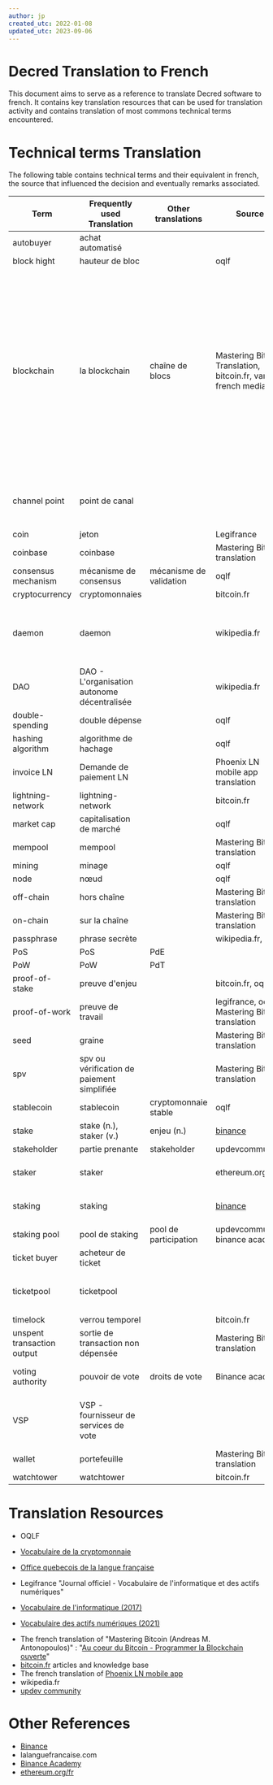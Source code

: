 ```yaml
---
author: jp
created_utc: 2022-01-08
updated_utc: 2023-09-06
---
```


# Decred Translation to French

This document aims to serve as a reference to translate Decred software to french.
It contains key translation resources that can be used for translation activity and contains translation of most commons technical terms encountered.

# Technical terms Translation

The following table contains technical terms and their equivalent in french, the source that influenced the decision and eventually remarks associated.

| Term |Frequently used Translation |Other translations| Source | Remarks |
|----|--------------------------------------------|---|----|------|
autobuyer|	achat automatisé|			
block hight|	hauteur de bloc|		|oqlf|	
blockchain|	la blockchain|	chaîne de blocs|	Mastering Bitcoin Translation, bitcoin.fr, various french media|	chaîne de blocs is recommended by Legifrance and OQLF, but most of people actually use "La blockchain" and that's why it has been chosen. It should be changed to "chaîne de blocs" if it starts to be used by people.
channel point|	point de canal|	|		|Translated literally but a better translation may be found.
coin|	jeton|		|Legifrance|	
coinbase|	coinbase|	|	Mastering Bitcoin translation|	
consensus mechanism|	mécanisme de consensus|	mécanisme de validation|	oqlf	|
cryptocurrency|	cryptomonnaies|		|bitcoin.fr|	
daemon|	daemon|		|wikipedia.fr|	technical term in software engineering must not be translated as "démon".
DAO|	DAO - L'organisation autonome décentralisée|		|wikipedia.fr	|
double-spending|	double dépense|		|oqlf|	
hashing algorithm|	algorithme de hachage|		|oqlf	|
invoice LN|	Demande de paiement LN|		|Phoenix LN mobile app translation|	
lightning-network|	lightning-network|		|bitcoin.fr|	
market cap|	capitalisation de marché|		|oqlf|	
mempool|	mempool|		|Mastering Bitcoin translation|	
mining|	minage|		|oqlf|	
node|	nœud|		|oqlf	|
off-chain|	hors chaîne	|	|Mastering Bitcoin translation|	
on-chain|	sur la chaîne|		|Mastering Bitcoin translation|	
passphrase|	phrase secrète|		|wikipedia.fr, oqlf|	
PoS|	PoS|	PdE|		
PoW|	PoW|	PdT|		
proof-of-stake|	preuve d'enjeu|		|bitcoin.fr, oqlf|	
proof-of-work|	preuve de travail|		|legifrance, oqlf, Mastering Bitcoin translation	|
seed|	graine|		|Mastering Bitcoin translation|	
spv|	spv ou vérification de paiement simplifiée|		|Mastering Bitcoin translation|	
stablecoin|	stablecoin|	cryptomonnaie stable|	oqlf|	
stake|	stake (n.), staker (v.)|	enjeu (n.)|	[binance](binance.com/earn)|	
stakeholder|	partie prenante|	stakeholder|	updevcommunity	|
staker|	staker|		|ethereum.org/fr|	English term is used frequently.|
staking|	staking|		|[binance](binance.com/earn)|	English term is used frequently.
staking pool|	pool de staking|	pool de participation|	updevcommunity, binance academy	|
ticket buyer|	acheteur de ticket|			
ticketpool|	ticketpool|		|	|No clear french word equivalent found.
timelock|	verrou temporel|		|bitcoin.fr	|
unspent transaction output|	sortie de transaction non dépensée|		|Mastering Bitcoin translation|	
voting authority|	pouvoir de vote|	droits de vote|	Binance academy|	droits de vote is closer to the meaning.|
VSP|	VSP - fournisseur de services de vote|		|	|Translated literally but a better translation may be found.
wallet|	portefeuille|		|Mastering Bitcoin translation|	
watchtower|	watchtower|		|bitcoin.fr|	

# Translation Resources
* OQLF

 - [Vocabulaire de la cryptomonnaie](https://www.oqlf.gouv.qc.ca/ressources/bibliotheque/dictionnaires/vocabulaire-cryptomonnaie.aspx)

 - [Office quebecois de la langue française](http://gdt.oqlf.gouv.qc.ca)

* Legifrance "Journal officiel - Vocabulaire de l'informatique et des actifs numériques"

 - [Vocabulaire de l'informatique (2017)](https://www.legifrance.gouv.fr/download/pdf?id=IrBXhCNAI5OYr7F-Idzjo3QThGDlKNNq4H-vAba4fMw)

 - [Vocabulaire des actifs numériques (2021)](https://www.legifrance.gouv.fr/download/pdf?id=faoNbIDIFbjBr3IBpEk1O3caoaKmU8eluFBKkf289nc)

* The french translation of "Mastering Bitcoin (Andreas M. Antonopoulos)" : "[Au coeur du Bitcoin - Programmer la Blockchain ouverte](https://www.oreilly.com/library/view/au-cur-du/9782412037454/)"
* [bitcoin.fr](https://www.bitcoin.fr) articles and knowledge base
* The french translation of [Phoenix LN mobile app](https://github.com/ACINQ/phoenix)
* wikipedia.fr
* [updev community](https://updevcommunity.com/articles/chapitre-3-types-de-blockchain-et-securite)

# Other References
* [Binance](https://www.binance.com/fr/earn)
* lalanguefrancaise.com
* [Binance Academy](https://academy.binance.com/fr/articles/what-is-staking)
* [ethereum.org/fr](ethereum.org/fr)